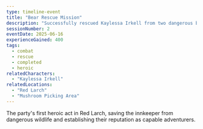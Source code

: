 ```yaml
---
type: timeline-event
title: "Bear Rescue Mission"
description: "Successfully rescued Kaylessa Irkell from two dangerous bears while she was mushroom picking. First major combat encounter and heroic deed in Red Larch."
sessionNumber: 2
eventDate: 2025-06-16
experienceGained: 400
tags:
  - combat
  - rescue
  - completed
  - heroic
relatedCharacters:
  - "Kaylessa Irkell"
relatedLocations:
  - "Red Larch"
  - "Mushroom Picking Area"
---
```


The party's first heroic act in Red Larch, saving the innkeeper from dangerous wildlife and establishing their reputation as capable adventurers.
